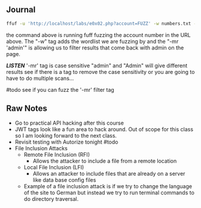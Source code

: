 ## Journal

```bash
ffuf -u 'http://localhost/labs/e0x02.php?account=FUZZ' -w numbers.txt -mr 'admin'
```

the command above is running fuff fuzzing the account number in the URL above.  The "-w" tag adds the wordlist we are fuzzing by and the "-mr 'admin'" is allowing us to filter results that come back with admin on the page. 

***LISTEN***
'-mr' tag is case sensitive "admin" and "Admin" will give different results see if there is a tag to remove the case sensitivity or you are going to have to do multiple scans...

#todo see if you can fuzz the '-mr' filter tag 
## Raw Notes

- Go to practical API hacking after this course
- JWT tags look like a fun area to hack around. Out of scope for this class so I am looking forward to the next class.
- Revisit testing with Autorize tonight #todo
- File Inclusion Attacks
	- Remote File Inclusion (RFI)
		- Allows the attacker to include a file from a remote location
	- Local File Inclusion (LFI)
		- Allows an attacker to include files that are already on a server like data base config files
	- Example of a file inclusion attack is if we try to change the language of the site to German but instead we try to run terminal commands to do directory traversal.